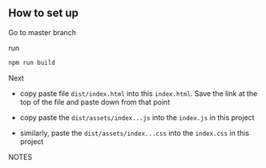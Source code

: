 ## How to set up

Go to master branch

run
``` bash
npm run build
```

Next
- copy paste file `dist/index.html` into this `index.html`. Save the link at the top of the file and paste down from that point

- copy paste the `dist/assets/index...js` into the `index.js` in this project
- similarly, paste the `dist/assets/index...css` into the `index.css` in this project



NOTES
